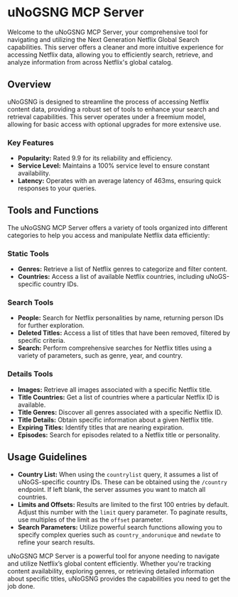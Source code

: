 # uNoGSNG MCP Server

Welcome to the uNoGSNG MCP Server, your comprehensive tool for navigating and utilizing the Next Generation Netflix Global Search capabilities. This server offers a cleaner and more intuitive experience for accessing Netflix data, allowing you to efficiently search, retrieve, and analyze information from across Netflix's global catalog.

## Overview

uNoGSNG is designed to streamline the process of accessing Netflix content data, providing a robust set of tools to enhance your search and retrieval capabilities. This server operates under a freemium model, allowing for basic access with optional upgrades for more extensive use.

### Key Features

- **Popularity:** Rated 9.9 for its reliability and efficiency.
- **Service Level:** Maintains a 100% service level to ensure constant availability.
- **Latency:** Operates with an average latency of 463ms, ensuring quick responses to your queries.

## Tools and Functions

The uNoGSNG MCP Server offers a variety of tools organized into different categories to help you access and manipulate Netflix data efficiently:

### Static Tools
- **Genres:** Retrieve a list of Netflix genres to categorize and filter content.
- **Countries:** Access a list of available Netflix countries, including uNoGS-specific country IDs.

### Search Tools
- **People:** Search for Netflix personalities by name, returning person IDs for further exploration.
- **Deleted Titles:** Access a list of titles that have been removed, filtered by specific criteria.
- **Search:** Perform comprehensive searches for Netflix titles using a variety of parameters, such as genre, year, and country.

### Details Tools
- **Images:** Retrieve all images associated with a specific Netflix title.
- **Title Countries:** Get a list of countries where a particular Netflix ID is available.
- **Title Genres:** Discover all genres associated with a specific Netflix ID.
- **Title Details:** Obtain specific information about a given Netflix title.
- **Expiring Titles:** Identify titles that are nearing expiration.
- **Episodes:** Search for episodes related to a Netflix title or personality.

## Usage Guidelines

- **Country List:** When using the `countrylist` query, it assumes a list of uNoGS-specific country IDs. These can be obtained using the `/country` endpoint. If left blank, the server assumes you want to match all countries.
- **Limits and Offsets:** Results are limited to the first 100 entries by default. Adjust this number with the `limit` query parameter. To paginate results, use multiples of the limit as the `offset` parameter.
- **Search Parameters:** Utilize powerful search functions allowing you to specify complex queries such as `country_andorunique` and `newdate` to refine your search results.

uNoGSNG MCP Server is a powerful tool for anyone needing to navigate and utilize Netflix’s global content efficiently. Whether you're tracking content availability, exploring genres, or retrieving detailed information about specific titles, uNoGSNG provides the capabilities you need to get the job done.